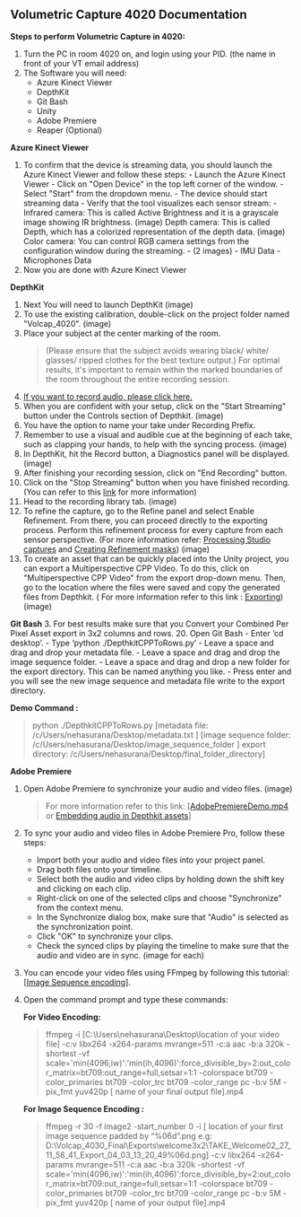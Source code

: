 
## **Volumetric Capture 4020 Documentation**

**Steps to perform Volumetric Capture in 4020:**
 1. Turn the PC in room 4020 on, and login using your PID. (the name in front of your VT email address)
 2. The Software you will need:
    - Azure Kinect Viewer
    - DepthKit
    - Git Bash
    - Unity
    - Adobe Premiere
    - Reaper (Optional)
  
  **Azure Kinect Viewer**
1. To confirm that the device is streaming data, you should launch the Azure Kinect Viewer and follow these steps: 
		-  Launch the Azure Kinect Viewer 
		-   Click on "Open Device" in the top left corner of the window.
		-   Select "Start" from the dropdown menu.
		-   The device should start streaming data
		-   Verify that the tool visualizes each sensor stream:
		-    Infrared camera: This is called Active Brightness and it is a grayscale image showing IR brightness.
		(image)
	Depth camera: This is called Depth, which has a colorized representation of the depth data.
(image)
Color camera: You can control RGB camera settings from the configuration window during the streaming.
			 - (2 images)
			 - IMU Data
			 - Microphones Data
 4. Now you are done with Azure Kinect Viewer
 
 **DepthKit**
1. Next You will need to launch DepthKit (image)
2. To use the existing calibration, double-click on the project folder named "Volcap_4020". (image)
 7. Place your subject at the center marking of the room. 
	>(Please ensure that the subject avoids wearing black/ white/ glasses/ ripped clothes for the best texture output.)
	> For optimal results, it's important to remain within the marked boundaries of the room throughout the entire recording session.
 8. [If you want to record audio, please click here.]()
 9. When you are confident with your setup, click on the "Start Streaming" button under the Controls section of Depthkit. (image)
 10. You have the option to name your take under Recording Prefix.
 11. Remember to use a visual and audible cue at the beginning of each take, such as clapping your hands, to help with the syncing process. (image)
 12. In DepthKit, hit the Record button, a Diagnostics panel will be displayed. (image)
 13. After finishing your recording session, click on "End Recording" button.
 14. Click on the "Stop Streaming" button when you have finished recording. (You can refer to this [link](https://docs.depthkit.tv/docs/studio-recording) for more information)
 15. Head to the recording library tab. (image)
 16. To refine the capture, go to the Refine panel and select Enable Refinement. From there, you can proceed directly to the exporting process. Perform this refinement process for every capture from each sensor perspective. (For more information refer: [Processing Studio captures](https://docs.depthkit.tv/docs/processing-studio-captures) and [Creating Refinement masks](https://docs.depthkit.tv/docs/creating-refinement-masks)) (image)
 17. To create an asset that can be quickly placed into  the  Unity project, you can export a Multiperspective CPP Video. To do this, click on "Multiperspective CPP Video" from the export drop-down menu. Then, go to the location where the files were saved and copy the generated files from Depthkit. ( For more information refer to this link : [Exporting](https://docs.depthkit.tv/docs/exporting)) (image)

**Git Bash**
3. For best results make sure that you Convert your Combined Per Pixel Asset export in 3x2 columns and rows.
 20. Open Git Bash
		- Enter ‘cd desktop’.
		-   Type ‘python ./DepthkitCPPToRows.py’
		-   Leave a space and drag and drop your metadata file.
		-   Leave a space and drag and drop the image sequence folder.
		-   Leave a space and drag and drop a new folder for the export directory. This can be named anything you like.
		-   Press enter and you will see the new image sequence and metadata file write to the export directory.
	
**Demo Command :** 
>python ./DepthkitCPPToRows.py
[metadata file: /c/Users/nehasurana/Desktop/metadata.txt ]
[image sequence folder: /c/Users/nehasurana/Desktop/image_sequence_folder ]
export directory: /c/Users/nehasurana/Desktop/final_folder_directory]
	
**Adobe Premiere**
1. Open Adobe Premiere to synchronize your audio and video files. (image)
	>For more information refer to this link: [[AdobePremiereDemo.mp4](https://drive.google.com/file/d/1SWDYjDCX9tPOOgktKO-BIUdQUT021DJS/view?usp=share_link) or [Embedding audio in Depthkit assets](https://docs.depthkit.tv/docs/embedding-audio)]
2. To sync your audio and video files in Adobe Premiere Pro, follow these steps:
	-   Import both your audio and video files into your project panel.
	-   Drag both files onto your timeline.
	-   Select both the audio and video clips by holding down the shift key and clicking on each clip.
	-   Right-click on one of the selected clips and choose "Synchronize" from the context menu.
	-   In the Synchronize dialog box, make sure that "Audio" is selected as the synchronization point.
	-   Click "OK" to synchronize your clips.
	-   Check the synced clips by playing the timeline to make sure that the audio and video are in sync. (image for each)

3. You can encode your video files using FFmpeg by following this tutorial: [[Image Sequence encoding](https://docs.depthkit.tv/docs/asset-encoding)]. 
4. Open the command prompt and type these commands:

	**For Video Encoding:**
	> ffmpeg -i [C:\Users\nehasurana\Desktop\location of your video file] -c:v libx264 -x264-params mvrange=511 -c:a  aac -b:a 320k -shortest -vf scale='min(4096,iw)':'min(ih,4096)':force_divisible_by=2:out_color_matrix=bt709:out_range=full,setsar=1:1 -colorspace bt709 -color_primaries bt709 -color_trc bt709 -color_range pc -b:v 5M -pix_fmt yuv420p [ name of your final output file].mp4

	**For Image Sequence Encoding :**
    

	> ffmpeg -r 30 -f image2 -start_number 0 -i [ location of your first image sequence padded by “%06d”.png e.g: D:\Volcap_4030_Final\Exports\welcome3x2\TAKE_Welcome02_27_11_58_41_Export_04_03_13_20_49%06d.png] -c:v libx264 -x264-params mvrange=511 -c:a  aac -b:a 320k -shortest -vf scale='min(4096,iw)':'min(ih,4096)':force_divisible_by=2:out_color_matrix=bt709:out_range=full,setsar=1:1 -colorspace bt709 -color_primaries bt709 -color_trc bt709 -color_range pc -b:v 5M -pix_fmt yuv420p [ name of your output file].mp4

	 



 
